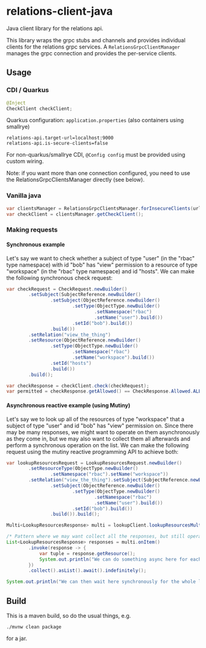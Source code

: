 # relations-client-java
Java client library for the relations api.

This library wraps the grpc stubs and channels and provides individual clients for the relations grpc services. A ```RelationsGrpcClientManager``` manages the grpc connection and provides the per-service clients.

## Usage
### CDI / Quarkus

```java
@Inject
CheckClient checkClient;
```
Quarkus configuration: `application.properties` (also containers using smallrye)
```application.properties
relations-api.target-url=localhost:9000
relations-api.is-secure-clients=false
```
For non-quarkus/smallrye CDI, `@Config config` must be provided using custom wiring.

Note: if you want more than one connection configured, you need to use the RelationsGrpcClientsManager
directly (see below).

### Vanilla java

```java
var clientsManager = RelationsGrpcClientsManager.forInsecureClients(url);
var checkClient = clientsManager.getCheckClient();
```
### Making requests
#### Synchronous example

Let's say we want to check whether a subject of type "user" (in the "rbac" type namespace) with id "bob" has "view" permission to a resource of type "workspace" (in the "rbac" type namespace) and id "hosts". We can make the following synchronous check request:

```java
var checkRequest = CheckRequest.newBuilder()
        .setSubject(SubjectReference.newBuilder()
                .setSubject(ObjectReference.newBuilder()
                        .setType(ObjectType.newBuilder()
                                .setNamespace("rbac")
                                .setName("user").build())
                        .setId("bob").build())
                .build())
        .setRelation("view_the_thing")
        .setResource(ObjectReference.newBuilder()
                .setType(ObjectType.newBuilder()
                        .setNamespace("rbac")
                        .setName("workspace").build())
                .setId("hosts")
                .build())
        .build();

var checkResponse = checkClient.check(checkRequest);
var permitted = checkResponse.getAllowed() == CheckResponse.Allowed.ALLOWED_TRUE;
```

#### Asynchronous reactive example (using Mutiny)

Let's say we to look up all of the resources of type "workspace" that a subject of type "user" and id "bob" has "view" permission on. Since there may be many responses, we might want to operate on them asynchronously as they come in, but we may also want to collect them all afterwards and perform a synchronous operation on the list. We can make the following request using the mutiny reactive programming API to achieve both: 

```java
var lookupResourcesRequest = LookupResourcesRequest.newBuilder()
        .setResourceType(ObjectType.newBuilder()
                .setNamespace("rbac").setName("workspace"))
        .setRelation("view_the_thing").setSubject(SubjectReference.newBuilder()
                .setSubject(ObjectReference.newBuilder()
                        .setType(ObjectType.newBuilder()
                                .setNamespace("rbac")
                                .setName("user").build())
                        .setId("bob").build())
                .build()).build();

Multi<LookupResourcesResponse> multi = lookupClient.lookupResourcesMulti(lookupResourcesRequest);

/* Pattern where we may want collect all the responses, but still operate on each as it comes in. */
List<LookupResourcesResponse> responses = multi.onItem()
        .invoke(response -> {
            var tuple = response.getResource();
            System.out.println("We can do something async here for each tuple: " + tuple);
        })
        .collect().asList().await().indefinitely();

System.out.println("We can then wait here synchronously for the whole list if we want to: " + responses);
```

## Build
This is a maven build, so do the usual things, e.g.
```
./mvnw clean package
```
for a jar.
